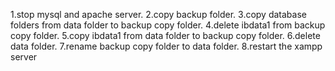 1.stop mysql and apache server.
2.copy backup folder.
3.copy database folders from data folder to backup copy folder.
4.delete ibdata1 from backup copy folder.
5.copy ibdata1 from data folder to backup copy folder.
6.delete data folder.
7.rename backup copy folder to data folder.
8.restart the xampp server
